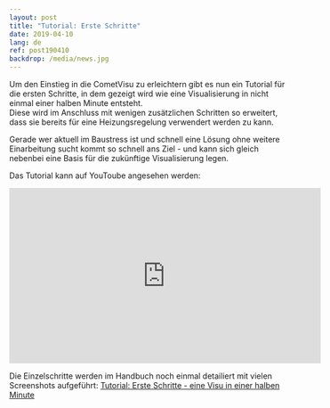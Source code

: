 ```yaml
---
layout: post
title: "Tutorial: Erste Schritte"
date: 2019-04-10
lang: de
ref: post190410
backdrop: /media/news.jpg
---
```


Um den Einstieg in die CometVisu zu erleichtern gibt es nun ein Tutorial
für die ersten Schritte, in dem gezeigt wird wie eine Visualisierung in nicht
einmal einer halben Minute entsteht.  
Diese wird im Anschluss mit wenigen zusätzlichen Schritten so erweitert, dass
sie bereits für eine Heizungsregelung verwendert werden zu kann.

Gerade wer aktuell im Baustress ist und schnell eine Lösung ohne weitere
Einarbeitung sucht kommt so schnell ans Ziel - und kann sich gleich nebenbei
eine Basis für die zukünftige Visualisierung legen.

Das Tutorial kann auf YouToube angesehen werden:

<iframe width="560" height="315" src="https://www.youtube-nocookie.com/embed/ONFb_gxTaPk" frameborder="0" allow="accelerometer; autoplay; encrypted-media; gyroscope; picture-in-picture" allowfullscreen></iframe>

Die Einzelschritte werden im Handbuch noch einmal detailiert mit vielen
Screenshots aufgeführt: 
[Tutorial: Erste Schritte - eine Visu in einer halben Minute](https://www.cometvisu.org/CometVisu/de/0.11/manual/tutorial/first_steps.html)
